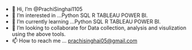 - 👋 Hi, I’m @PrachiSinghai1105
- 👀 I’m interested in ...Python SQL R TABLEAU POWER BI.
- 🌱 I’m currently learning ...Python SQL R TABLEAU POWER BI.
- 💞️ I’m looking to collaborate for Data collection, analysis and visulization using the above tools.
- 📫 How to reach me ... prachisinghai05@gmail.com

<!---
PrachiSinghai1105/PrachiSinghai1105 is a ✨ special ✨ repository because its `README.md` (this file) appears on your GitHub profile.
You can click the Preview link to take a look at your changes.
--->
